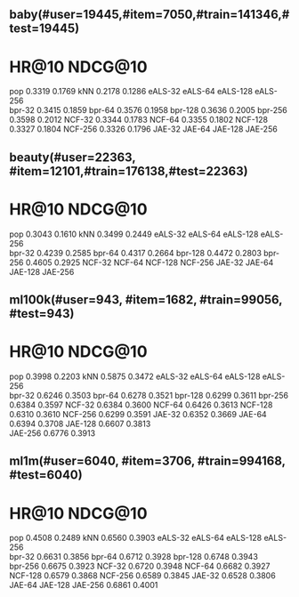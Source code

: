 ## baby(#user=19445,#item=7050,#train=141346,#test=19445)
 #	HR@10	NDCG@10
pop	0.3319	0.1769
kNN	0.2178	0.1286
eALS-32
eALS-64
eALS-128
eALS-256	
bpr-32	0.3415	0.1859
bpr-64	0.3576	0.1958
bpr-128	0.3636	0.2005
bpr-256	0.3598	0.2012
NCF-32	0.3344	0.1783
NCF-64	0.3355	0.1802
NCF-128	0.3327	0.1804
NCF-256	0.3326	0.1796
JAE-32
JAE-64
JAE-128
JAE-256


## beauty(#user=22363, #item=12101,#train=176138,#test=22363)
 #	HR@10	NDCG@10
pop	0.3043	0.1610
kNN	0.3499	0.2449
eALS-32
eALS-64
eALS-128
eALS-256	
bpr-32	0.4239	0.2585
bpr-64	0.4317	0.2664
bpr-128	0.4472	0.2803
bpr-256	0.4605	0.2925
NCF-32
NCF-64
NCF-128
NCF-256
JAE-32
JAE-64
JAE-128
JAE-256

## ml100k(#user=943, #item=1682, #train=99056, #test=943)
 #	HR@10	NDCG@10
pop	0.3998	0.2203
kNN	0.5875	0.3472
eALS-32
eALS-64
eALS-128
eALS-256	
bpr-32	0.6246	0.3503
bpr-64	0.6278	0.3521
bpr-128	0.6299	0.3611
bpr-256	0.6384	0.3597
NCF-32	0.6384	0.3600
NCF-64	0.6426	0.3613
NCF-128 0.6310	0.3610
NCF-256	0.6299	0.3591
JAE-32	0.6352	0.3669
JAE-64	0.6394	0.3708
JAE-128	0.6607	0.3813	
JAE-256	0.6776	0.3913

## ml1m(#user=6040, #item=3706, #train=994168, #test=6040)
 #	HR@10	NDCG@10
pop	0.4508	0.2489
kNN	0.6560	0.3903
eALS-32
eALS-64
eALS-128
eALS-256	
bpr-32	0.6631	0.3856
bpr-64	0.6712	0.3928
bpr-128	0.6748	0.3943	
bpr-256	0.6675	0.3923
NCF-32	0.6720	0.3948
NCF-64	0.6682	0.3927
NCF-128	0.6579	0.3868
NCF-256	0.6589	0.3845
JAE-32	0.6528	0.3806
JAE-64
JAE-128
JAE-256	0.6861	0.4001
